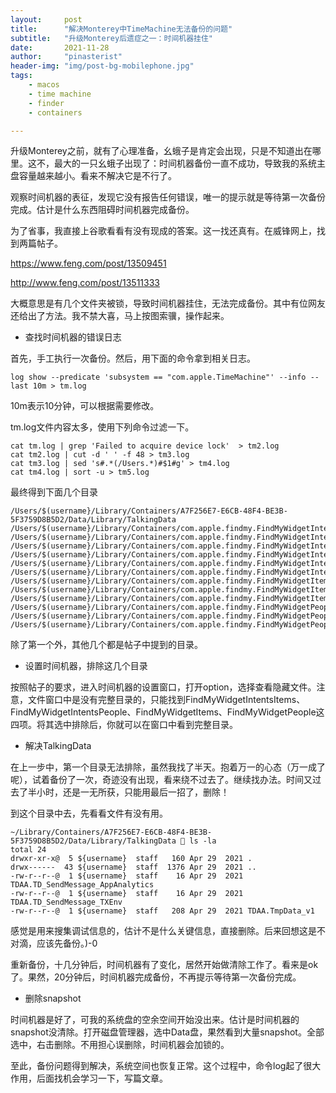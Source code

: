 ```yaml
---
layout:     post
title:      "解决Monterey中TimeMachine无法备份的问题"
subtitle:   "升级Monterey后遗症之一：时间机器挂住"
date:       2021-11-28
author:     "pinasterist"
header-img: "img/post-bg-mobilephone.jpg"
tags:
    - macos
    - time machine
    - finder
    - containers

---
```


升级Monterey之前，就有了心理准备，幺蛾子是肯定会出现，只是不知道出在哪里。这不，最大的一只幺蛾子出现了：时间机器备份一直不成功，导致我的系统主盘容量越来越小。看来不解决它是不行了。

观察时间机器的表征，发现它没有报告任何错误，唯一的提示就是等待第一次备份完成。估计是什么东西阻碍时间机器完成备份。

为了省事，我直接上谷歌看看有没有现成的答案。这一找还真有。在威锋网上，找到两篇帖子。

<https://www.feng.com/post/13509451>

<http://www.feng.com/post/13511333>

大概意思是有几个文件夹被锁，导致时间机器挂住，无法完成备份。其中有位网友还给出了方法。我不禁大喜，马上按图索骥，操作起来。

* 查找时间机器的错误日志

首先，手工执行一次备份。然后，用下面的命令拿到相关日志。

```
log show --predicate 'subsystem == "com.apple.TimeMachine"' --info --last 10m > tm.log
```

10m表示10分钟，可以根据需要修改。

tm.log文件内容太多，使用下列命令过滤一下。

```
cat tm.log | grep 'Failed to acquire device lock'  > tm2.log
cat tm2.log | cut -d ' ' -f 48 > tm3.log
cat tm3.log | sed 's#.*(/Users.*)#$1#g' > tm4.log
cat tm4.log | sort -u > tm5.log 
```

最终得到下面几个目录

```
/Users/$(username}/Library/Containers/A7F256E7-E6CB-48F4-BE3B-5F3759D8B5D2/Data/Library/TalkingData
/Users/$(username}/Library/Containers/com.apple.findmy.FindMyWidgetIntentsItems/Data/Documents
/Users/$(username}/Library/Containers/com.apple.findmy.FindMyWidgetIntentsItems/Data/Library
/Users/$(username}/Library/Containers/com.apple.findmy.FindMyWidgetIntentsItems/Data/tmp
/Users/$(username}/Library/Containers/com.apple.findmy.FindMyWidgetIntentsPeople/Data/Documents
/Users/$(username}/Library/Containers/com.apple.findmy.FindMyWidgetIntentsPeople/Data/Library
/Users/$(username}/Library/Containers/com.apple.findmy.FindMyWidgetIntentsPeople/Data/tmp
/Users/$(username}/Library/Containers/com.apple.findmy.FindMyWidgetItems/Data/Documents
/Users/$(username}/Library/Containers/com.apple.findmy.FindMyWidgetItems/Data/Library
/Users/$(username}/Library/Containers/com.apple.findmy.FindMyWidgetItems/Data/tmp
/Users/$(username}/Library/Containers/com.apple.findmy.FindMyWidgetPeople/Data/Documents
/Users/$(username}/Library/Containers/com.apple.findmy.FindMyWidgetPeople/Data/Library
/Users/$(username}/Library/Containers/com.apple.findmy.FindMyWidgetPeople/Data/tmp
```

除了第一个外，其他几个都是帖子中提到的目录。

* 设置时间机器，排除这几个目录

按照帖子的要求，进入时间机器的设置窗口，打开option，选择查看隐藏文件。注意，文件窗口中是没有完整目录的，只能找到FindMyWidgetIntentsItems、FindMyWidgetIntentsPeople、FindMyWidgetItems、FindMyWidgetPeople这四项。将其选中排除后，你就可以在窗口中看到完整目录。

* 解决TalkingData

在上一步中，第一个目录无法排除，虽然我找了半天。抱着万一的心态（万一成了呢），试着备份了一次，奇迹没有出现，看来绕不过去了。继续找办法。时间又过去了半小时，还是一无所获，只能用最后一招了，删除！

到这个目录中去，先看看文件有没有用。

```
~/Library/Containers/A7F256E7-E6CB-48F4-BE3B-5F3759D8B5D2/Data/Library/TalkingData  ls -la
total 24
drwxr-xr-x@  5 ${username}  staff   160 Apr 29  2021 .
drwx------  43 ${username}  staff  1376 Apr 29  2021 ..
-rw-r--r--@  1 ${username}  staff    16 Apr 29  2021 TDAA.TD_SendMessage_AppAnalytics
-rw-r--r--@  1 ${username}  staff    16 Apr 29  2021 TDAA.TD_SendMessage_TXEnv
-rw-r--r--@  1 ${username}  staff   208 Apr 29  2021 TDAA.TmpData_v1
```

感觉是用来搜集调试信息的，估计不是什么关键信息，直接删除。后来回想这是不对滴，应该先备份。)-0

重新备份，十几分钟后，时间机器有了变化，居然开始做清除工作了。看来是ok了。果然，20分钟后，时间机器完成备份，不再提示等待第一次备份完成。

* 删除snapshot

时间机器是好了，可我的系统盘的空余空间开始没出来。估计是时间机器的snapshot没清除。打开磁盘管理器，选中Data盘，果然看到大量snapshot。全部选中，右击删除。不用担心误删除，时间机器会加锁的。

至此，备份问题得到解决，系统空间也恢复正常。这个过程中，命令log起了很大作用，后面找机会学习一下，写篇文章。












